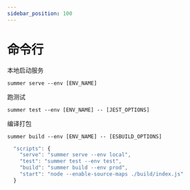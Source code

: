 ```yaml
---
sidebar_position: 100
---
```


# 命令行

本地启动服务

```
summer serve --env [ENV_NAME]
```

跑测试

```
summer test --env [ENV_NAME] -- [JEST_OPTIONS]
```

编译打包

```
summer build --env [ENV_NAME] -- [ESBUILD_OPTIONS]
```


```js title="package.json"
  "scripts": {
    "serve": "summer serve --env local",
    "test": "summer test --env test",
    "build": "summer build --env prod",
    "start": "node --enable-source-maps ./build/index.js"
  }
```
 
